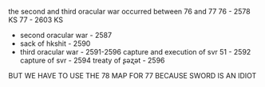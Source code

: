 
the second and third oracular war occurred between 76 and 77
76 - 2578 KS
77 - 2603 KS

- second oracular war - 2587
- sack of hkshit - 2590
- third oracular war - 2591-2596
	capture and execution of svr 51 - 2592
	capture of svr - 2594
	treaty of ʂəʐət - 2596


BUT WE HAVE TO USE THE 78 MAP FOR 77 BECAUSE SWORD IS AN IDIOT
